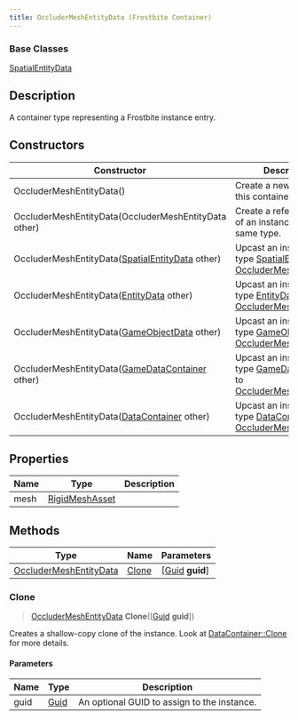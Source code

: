 ```yaml
---
title: OccluderMeshEntityData (Frostbite Container)
---
```

### Base Classes

[SpatialEntityData](SpatialEntityData)

## Description

A container type representing a Frostbite instance entry.

## Constructors

| Constructor                                                                       | Description                                                                                                                         |
| --------------------------------------------------------------------------------- | ----------------------------------------------------------------------------------------------------------------------------------- |
| OccluderMeshEntityData()                                                          | Create a new instance of this container type.                                                                                       |
| OccluderMeshEntityData(OccluderMeshEntityData other)                              | Create a reference copy of an instance of the same type.                                                                            |
| OccluderMeshEntityData([SpatialEntityData](SpatialEntityData) other)              | Upcast an instance of type [SpatialEntityData](SpatialEntityData) to [OccluderMeshEntityData](OccluderMeshEntityData).              |
| OccluderMeshEntityData([EntityData](EntityData) other)                            | Upcast an instance of type [EntityData](EntityData) to [OccluderMeshEntityData](OccluderMeshEntityData).                            |
| OccluderMeshEntityData([GameObjectData](GameObjectData) other)                    | Upcast an instance of type [GameObjectData](GameObjectData) to [OccluderMeshEntityData](OccluderMeshEntityData).                    |
| OccluderMeshEntityData([GameDataContainer](GameDataContainer) other)              | Upcast an instance of type [GameDataContainer](GameDataContainer) to [OccluderMeshEntityData](OccluderMeshEntityData).              |
| OccluderMeshEntityData([DataContainer](/vext/ref/cls/shr/datacontainer) other) | Upcast an instance of type [DataContainer](/vext/ref/cls/shr/datacontainer) to [OccluderMeshEntityData](OccluderMeshEntityData). |

## Properties

| Name | Type                             | Description |
| ---- | -------------------------------- | ----------- |
| mesh | [RigidMeshAsset](RigidMeshAsset) |             |

## Methods

| Type                                             | Name            | Parameters                                     |
| ------------------------------------------------ | --------------- | ---------------------------------------------- |
| [OccluderMeshEntityData](OccluderMeshEntityData) | [Clone](#clone) | \[[Guid](/vext/ref/cls/shr/guid) **guid**\] |

### Clone

> [OccluderMeshEntityData](OccluderMeshEntityData) **Clone**(\[[Guid](/vext/ref/cls/shr/guid) **guid**\])

Creates a shallow-copy clone of the instance. Look at [DataContainer::Clone](/vext/ref/cls/shr/datacontainer#clone) for more details.

#### Parameters

| Name | Type         | Description                                 |
| ---- | ------------ | ------------------------------------------- |
| guid | [Guid](Guid) | An optional GUID to assign to the instance. |
